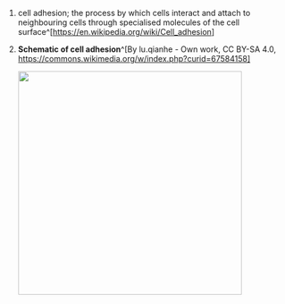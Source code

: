 1. cell adhesion; the process by which cells interact and attach to neighbouring cells through specialised molecules of the cell surface^[https://en.wikipedia.org/wiki/Cell_adhesion]
2. **Schematic of cell adhesion**^[By lu.qianhe - Own work, CC BY-SA 4.0, https://commons.wikimedia.org/w/index.php?curid=67584158]

	<img src="https://upload.wikimedia.org/wikipedia/commons/1/19/Cell_Adhesion.png" width="400" />